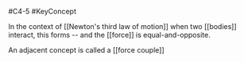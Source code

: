 #C4-5
#KeyConcept

In the context of [[Newton's third law of motion]] when two [[bodies]] interact, this forms -- and the [[force]] is equal-and-opposite. 

An adjacent concept is called a [[force couple]]
